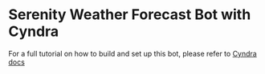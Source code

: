 # Serenity Weather Forecast Bot with Cyndra

For a full tutorial on how to build and set up this bot, please refer to [Cyndra docs](https://docs.cyndra.dev/templates/tutorials/discord-weather-forecast)
